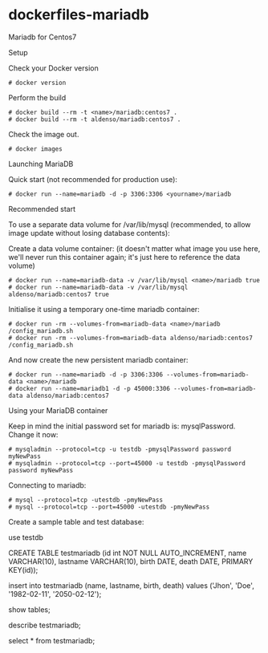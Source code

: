dockerfiles-mariadb
===================

Mariadb for Centos7

Setup

Check your Docker version

	# docker version

Perform the build

	# docker build --rm -t <name>/mariadb:centos7 .
	# docker build --rm -t aldenso/mariadb:centos7 .

Check the image out.

	# docker images

Launching MariaDB

Quick start (not recommended for production use):

	# docker run --name=mariadb -d -p 3306:3306 <yourname>/mariadb

Recommended start

To use a separate data volume for /var/lib/mysql (recommended, to allow image update without losing database contents):

Create a data volume container: (it doesn't matter what image you use here, we'll never run this container again; it's just here to reference the data volume)

	# docker run --name=mariadb-data -v /var/lib/mysql <name>/mariadb true
	# docker run --name=mariadb-data -v /var/lib/mysql aldenso/mariadb:centos7 true

Initialise it using a temporary one-time mariadb container:

	# docker run -rm --volumes-from=mariadb-data <name>/mariadb /config_mariadb.sh
	# docker run -rm --volumes-from=mariadb-data aldenso/mariadb:centos7 /config_mariadb.sh

And now create the new persistent mariadb container:

	# docker run --name=mariadb -d -p 3306:3306 --volumes-from=mariadb-data <name>/mariadb
	# docker run --name=mariadb1 -d -p 45000:3306 --volumes-from=mariadb-data aldenso/mariadb:centos7

Using your MariaDB container

Keep in mind the initial password set for mariadb is: mysqlPassword. Change it now:

	# mysqladmin --protocol=tcp -u testdb -pmysqlPassword password myNewPass
	# mysqladmin --protocol=tcp --port=45000 -u testdb -pmysqlPassword password myNewPass

Connecting to mariadb:

	# mysql --protocol=tcp -utestdb -pmyNewPass
	# mysql --protocol=tcp --port=45000 -utestdb -pmyNewPass

Create a sample table and test database:

use testdb

CREATE TABLE testmariadb (id int NOT NULL AUTO_INCREMENT, name VARCHAR(10), lastname VARCHAR(10), birth DATE, death DATE, PRIMARY KEY(id));

insert into testmariadb (name, lastname, birth, death) values ('Jhon', 'Doe', '1982-02-11', '2050-02-12');

show tables;

describe testmariadb;

select * from testmariadb;
